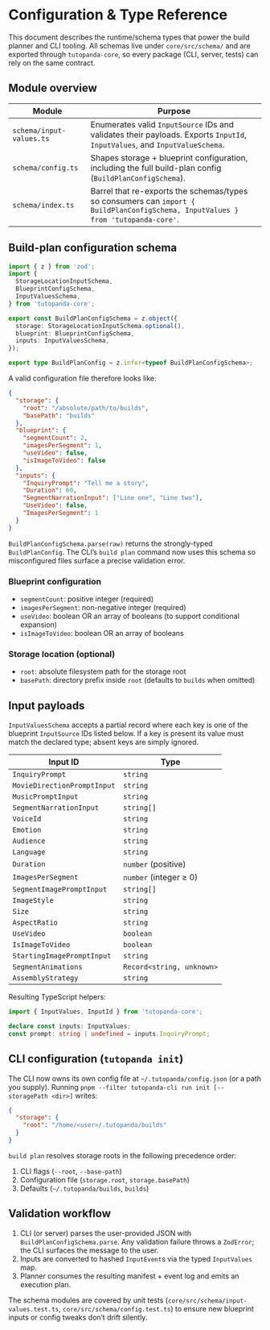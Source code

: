 # Configuration & Type Reference

This document describes the runtime/schema types that power the build planner and CLI tooling. All schemas live under `core/src/schema/` and are exported through `tutopanda-core`, so every package (CLI, server, tests) can rely on the same contract.

## Module overview

| Module | Purpose |
| ------ | ------- |
| `schema/input-values.ts` | Enumerates valid `InputSource` IDs and validates their payloads. Exports `InputId`, `InputValues`, and `InputValueSchema`. |
| `schema/config.ts` | Shapes storage + blueprint configuration, including the full build-plan config (`BuildPlanConfigSchema`). |
| `schema/index.ts` | Barrel that re-exports the schemas/types so consumers can `import { BuildPlanConfigSchema, InputValues } from 'tutopanda-core'`. |

## Build-plan configuration schema

```ts
import { z } from 'zod';
import {
  StorageLocationInputSchema,
  BlueprintConfigSchema,
  InputValuesSchema,
} from 'tutopanda-core';

export const BuildPlanConfigSchema = z.object({
  storage: StorageLocationInputSchema.optional(),
  blueprint: BlueprintConfigSchema,
  inputs: InputValuesSchema,
});

export type BuildPlanConfig = z.infer<typeof BuildPlanConfigSchema>;
```

A valid configuration file therefore looks like:

```json
{
  "storage": {
    "root": "/absolute/path/to/builds",
    "basePath": "builds"
  },
  "blueprint": {
    "segmentCount": 2,
    "imagesPerSegment": 1,
    "useVideo": false,
    "isImageToVideo": false
  },
  "inputs": {
    "InquiryPrompt": "Tell me a story",
    "Duration": 60,
    "SegmentNarrationInput": ["Line one", "Line two"],
    "UseVideo": false,
    "ImagesPerSegment": 1
  }
}
```

`BuildPlanConfigSchema.parse(raw)` returns the strongly-typed `BuildPlanConfig`. The CLI’s `build plan` command now uses this schema so misconfigured files surface a precise validation error.

### Blueprint configuration

- `segmentCount`: positive integer (required)
- `imagesPerSegment`: non-negative integer (required)
- `useVideo`: boolean OR an array of booleans (to support conditional expansion)
- `isImageToVideo`: boolean OR an array of booleans

### Storage location (optional)

- `root`: absolute filesystem path for the storage root
- `basePath`: directory prefix inside `root` (defaults to `builds` when omitted)

## Input payloads

`InputValuesSchema` accepts a partial record where each key is one of the blueprint `InputSource` IDs listed below. If a key is present its value must match the declared type; absent keys are simply ignored.

| Input ID | Type |
| -------- | ---- |
| `InquiryPrompt` | `string`
| `MovieDirectionPromptInput` | `string`
| `MusicPromptInput` | `string`
| `SegmentNarrationInput` | `string[]`
| `VoiceId` | `string`
| `Emotion` | `string`
| `Audience` | `string`
| `Language` | `string`
| `Duration` | `number` (positive)
| `ImagesPerSegment` | `number` (integer ≥ 0)
| `SegmentImagePromptInput` | `string[]`
| `ImageStyle` | `string`
| `Size` | `string`
| `AspectRatio` | `string`
| `UseVideo` | `boolean`
| `IsImageToVideo` | `boolean`
| `StartingImagePromptInput` | `string`
| `SegmentAnimations` | `Record<string, unknown>`
| `AssemblyStrategy` | `string`

Resulting TypeScript helpers:

```ts
import { InputValues, InputId } from 'tutopanda-core';

declare const inputs: InputValues;
const prompt: string | undefined = inputs.InquiryPrompt;
```

## CLI configuration (`tutopanda init`)

The CLI now owns its own config file at `~/.tutopanda/config.json` (or a path you supply). Running `pnpm --filter tutopanda-cli run init [--storagePath <dir>]` writes:

```json
{
  "storage": {
    "root": "/home/<user>/.tutopanda/builds"
  }
}
```

`build plan` resolves storage roots in the following precedence order:

1. CLI flags (`--root`, `--base-path`)
2. Configuration file (`storage.root`, `storage.basePath`)
3. Defaults (`~/.tutopanda/builds`, `builds`)

## Validation workflow

1. CLI (or server) parses the user-provided JSON with `BuildPlanConfigSchema.parse`. Any validation failure throws a `ZodError`; the CLI surfaces the message to the user.
2. Inputs are converted to hashed `InputEvent`s via the typed `InputValues` map.
3. Planner consumes the resulting manifest + event log and emits an execution plan.

The schema modules are covered by unit tests (`core/src/schema/input-values.test.ts`, `core/src/schema/config.test.ts`) to ensure new blueprint inputs or config tweaks don’t drift silently.
